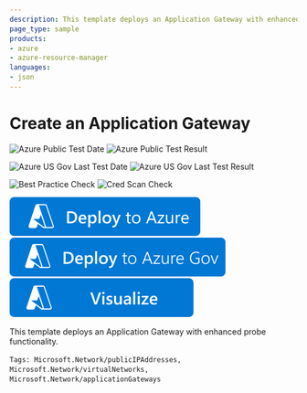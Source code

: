 ```yaml
---
description: This template deploys an Application Gateway with enhanced probe functionality.
page_type: sample
products:
- azure
- azure-resource-manager
languages:
- json
---
```

# Create an Application Gateway

![Azure Public Test Date](https://azurequickstartsservice.blob.core.windows.net/badges/quickstarts/microsoft.network/application-gateway-probe/PublicLastTestDate.svg)
![Azure Public Test Result](https://azurequickstartsservice.blob.core.windows.net/badges/quickstarts/microsoft.network/application-gateway-probe/PublicDeployment.svg)

![Azure US Gov Last Test Date](https://azurequickstartsservice.blob.core.windows.net/badges/quickstarts/microsoft.network/application-gateway-probe/FairfaxLastTestDate.svg)
![Azure US Gov Last Test Result](https://azurequickstartsservice.blob.core.windows.net/badges/quickstarts/microsoft.network/application-gateway-probe/FairfaxDeployment.svg)

![Best Practice Check](https://azurequickstartsservice.blob.core.windows.net/badges/quickstarts/microsoft.network/application-gateway-probe/BestPracticeResult.svg)
![Cred Scan Check](https://azurequickstartsservice.blob.core.windows.net/badges/quickstarts/microsoft.network/application-gateway-probe/CredScanResult.svg)

[![Deploy To Azure](https://raw.githubusercontent.com/Azure/azure-quickstart-templates/master/1-CONTRIBUTION-GUIDE/images/deploytoazure.svg?sanitize=true)](https://portal.azure.com/#create/Microsoft.Template/uri/https%3A%2F%2Fraw.githubusercontent.com%2FAzure%2Fazure-quickstart-templates%2Fmaster%2Fquickstarts%2Fmicrosoft.network%2Fapplication-gateway-probe%2Fazuredeploy.json)
[![Deploy To Azure US Gov](https://raw.githubusercontent.com/Azure/azure-quickstart-templates/master/1-CONTRIBUTION-GUIDE/images/deploytoazuregov.svg?sanitize=true)](https://portal.azure.us/#create/Microsoft.Template/uri/https%3A%2F%2Fraw.githubusercontent.com%2FAzure%2Fazure-quickstart-templates%2Fmaster%2Fquickstarts%2Fmicrosoft.network%2Fapplication-gateway-probe%2Fazuredeploy.json)
[![Visualize](https://raw.githubusercontent.com/Azure/azure-quickstart-templates/master/1-CONTRIBUTION-GUIDE/images/visualizebutton.svg?sanitize=true)](http://armviz.io/#/?load=https%3A%2F%2Fraw.githubusercontent.com%2FAzure%2Fazure-quickstart-templates%2Fmaster%2Fquickstarts%2Fmicrosoft.network%2Fapplication-gateway-probe%2Fazuredeploy.json)

This template deploys an Application Gateway with enhanced probe functionality.

`Tags: Microsoft.Network/publicIPAddresses, Microsoft.Network/virtualNetworks, Microsoft.Network/applicationGateways`

